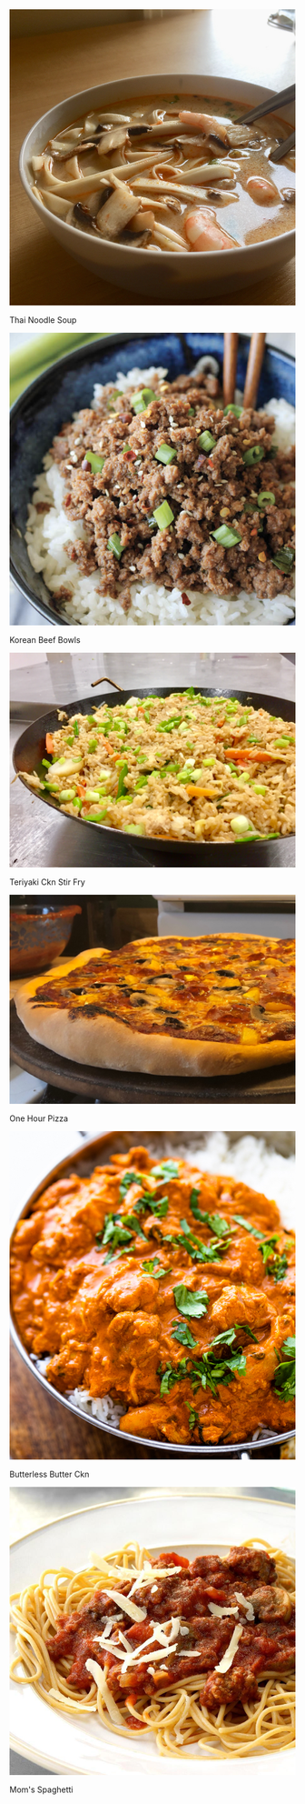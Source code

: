 <div class='image-gallery cooking card-navigation'>

<div class="thai-curry-noodle-soup" onclick="handleLevel2CardClick(this)">
<img src="img/cooking/thai-curry-noodle-soup.jpg">
<div class="overlay"></div>
<p>Thai Noodle Soup</p>
</div>

<div class="ground-beef-bulgogi" onclick="handleLevel2CardClick(this)">
<img src="img/cooking/ground-beef-bulgogi.png">
<div class="overlay"></div>
<p>Korean Beef Bowls</p>
</div>

<div class="teriyaki-chicken-stir-fry" onclick="handleLevel2CardClick(this)">
<img src="img/cooking/teriyaki-chicken-stir-fry.jpg">
<div class="overlay"></div>
<p>Teriyaki Ckn Stir Fry</p>
</div>

<div class="one-hour-pizza" onclick="handleLevel2CardClick(this)">
<img src="img/cooking/one-hour-pizza.jpg">
<div class="overlay"></div>
<p>One Hour Pizza</p>
</div>

<div class="butterless-butter-chicken" onclick="handleLevel2CardClick(this)">
<img src="img/cooking/butterless-butter-chicken.jpg">
<div class="overlay"></div>
<p>Butterless Butter Ckn</p>
</div>

<div class="moms-spaghetti" onclick="handleLevel2CardClick(this)">
<img src="img/cooking/moms-spaghetti.jpg">
<div class="overlay"></div>
<p>Mom's Spaghetti</p>
</div>

</div>
